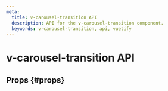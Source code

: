 ```yaml
---
meta:
  title: v-carousel-transition API
  description: API for the v-carousel-transition component.
  keywords: v-carousel-transition, api, vuetify
---
```


# v-carousel-transition API

<entry-ad />

## Props {#props}

<api-section name="v-carousel-transition" section="props" />

<backmatter />
